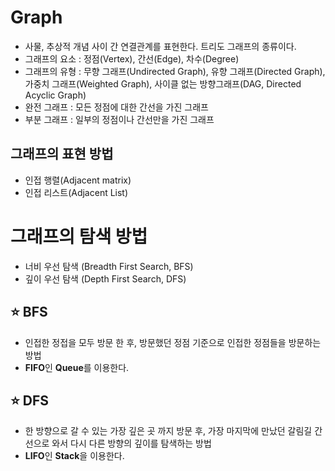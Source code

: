 # Graph

- 사물, 추상적 개념 사이 간 연결관계를 표현한다. 트리도 그래프의 종류이다.
- 그래프의 요소 : 정점(Vertex), 간선(Edge), 차수(Degree)
- 그래프의 유형 : 무향 그래프(Undirected Graph), 유향 그래프(Directed Graph), 가중치 그래프(Weighted Graph), 사이클 없는 방향그래프(DAG, Directed Acyclic Graph)
- 완전 그래프 : 모든 정점에 대한 간선을 가진 그래프
- 부분 그래프 : 일부의 정점이나 간선만을 가진 그래프


## 그래프의 표현 방법
- 인접 행렬(Adjacent matrix)
- 인접 리스트(Adjacent List)

# 그래프의 탐색 방법
- 너비 우선 탐색 (Breadth First Search, BFS)
- 깊이 우선 탐색 (Depth First Search, DFS)

## ⭐ BFS
- 인접한 정접을 모두 방문 한 후, 방문했던 정점 기준으로 인접한 정점들을 방문하는 방법
- **FIFO**인 **Queue**를 이용한다.

## ⭐ DFS
- 한 방향으로 갈 수 있는 가장 깊은 곳 까지 방문 후, 가장 마지막에 만났던 갈림길 간선으로 와서 다시 다른 방향의 깊이를 탐색하는 방법
- **LIFO**인 **Stack**을 이용한다.
